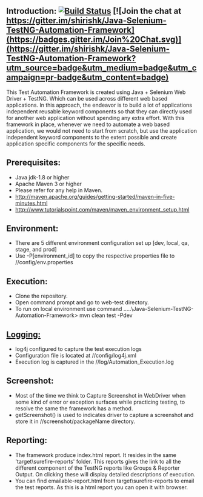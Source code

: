Introduction: [![Build Status](https://travis-ci.org/shirishk/Java-Selenium-TestNG-Automation-Framework.svg?branch=master)](https://travis-ci.org/shirishk/Java-Selenium-TestNG-Automation-Framework) [![Join the chat at https://gitter.im/shirishk/Java-Selenium-TestNG-Automation-Framework](https://badges.gitter.im/Join%20Chat.svg)](https://gitter.im/shirishk/Java-Selenium-TestNG-Automation-Framework?utm_source=badge&utm_medium=badge&utm_campaign=pr-badge&utm_content=badge)
---------------


This Test Automation Framework is created using Java + Selenium Web Driver + TestNG. Which can be used across different web based applications.
In this approach, the endeavor is to build a lot of applications independent reusable keyword components so that they can directly used for another web application without spending any extra effort. 
With this framework in place, whenever we need to automate a web based application, we would not need to start from scratch, but use the application independent keyword components to the extent possible and create application specific components for the specific needs.

Prerequisites:
---------------
*	Java jdk-1.8 or higher
*	Apache Maven 3 or higher
*	Please refer for any help in Maven. 
* 	http://maven.apache.org/guides/getting-started/maven-in-five-minutes.html
* 	http://www.tutorialspoint.com/maven/maven_environment_setup.html

Environment:
---------------
* 	There are 5 different environment configuration set up [dev, local, qa, stage, and prod]
*	Use -P[environment_id] to copy the respective properties file to //config/env.properties 

Execution:
---------------
*	Clone the repository.
*	Open command prompt and go to web-test directory.
*	To run on local environment use command ....\.\Java-Selenium-TestNG-Automation-Framework> mvn clean test -Pdev

<p><a href="https://github.com/shirishk/Java-Selenium-TestNG-Automation-Framework/wiki/Logging"><h2>Logging:</h2></a></p>

*	log4j configured to capture the test execution logs
*	Configuration file is located at //config/log4j.xml
*	Execution log is captured in the //log/Automation_Execution.log

Screenshot:
---------------
*	Most of the time we think to Capture Screenshot in WebDriver when some kind of error or exception surfaces while practicing testing, to resolve the same the framework has a method. 
*	getScreenshot() is used to indicates driver to capture a screenshot and store it in //screenshot/packageName directory.

Reporting:
---------------
*  The framework produce index.html report. It resides in the same 'target\surefire-reports' folder. This reports gives the link to all the different component of the TestNG reports like Groups & Reporter Output. On clicking these will display detailed descriptions of execution.
*  You can find emailable-report.html from target\surefire-reports to email the test reports. As this is a html report you can open it with browser.
